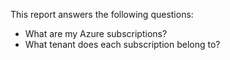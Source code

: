 This report answers the following questions:

- What are my Azure subscriptions?
- What tenant does each subscription belong to?
